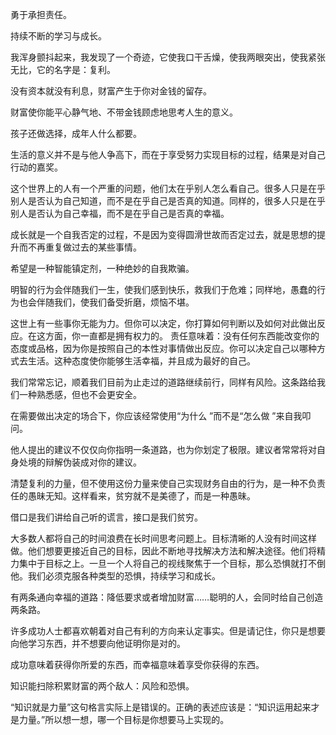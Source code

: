 勇于承担责任。

持续不断的学习与成长。

我浑身颤抖起来，我发现了一个奇迹，它使我口干舌燥，使我两眼突出，使我紧张无比，它的名字是：复利。

没有资本就没有利息，财富产生于你对金钱的留存。

财富使你能平心静气地、不带金钱顾虑地思考人生的意义。

孩子还做选择，成年人什么都要。

生活的意义并不是与他人争高下，而在于享受努力实现目标的过程，结果是对自己行动的嘉奖。

这个世界上的人有一个严重的问题，他们太在乎别人怎么看自己。很多人只是在乎别人是否认为自己知道，而不是在乎自己是否真的知道。同样的，很多人只是在乎别人是否认为自己幸福，而不是在乎自己是否真的幸福。 ​​​​

成长就是一个自我否定的过程，不是因为变得圆滑世故而否定过去，就是思想的提升而不再重复做过去的某些事情。

希望是一种智能镇定剂，一种绝妙的自我欺骗。

明智的行为会伴随我们一生，使我们感到快乐，救我们于危难；同样地，愚蠢的行为也会伴随我们，使我们备受折磨，烦恼不堪。

这世上有一些事你无能为力。但你可以决定，你打算如何判断以及如何对此做出反应。在这方面，你一直都是拥有权力的。
责任意味着：没有任何东西能改变你的态度或品格，因为你是按照自己的本性对事情做出反应。你可以决定自己以哪种方式去生活。这种态度使你能够生活幸福，并且成为最好的自己。

我们常常忘记，顺着我们目前为止走过的道路继续前行，同样有风险。这条路给我们一种熟悉感，但也不会更安全。

在需要做出决定的场合下，你应该经常使用“为什么 ”而不是“怎么做 ”来自我叩问。

他人提出的建议不仅仅向你指明一条道路，也为你划定了极限。建议者常常将对自身处境的辩解伪装成对你的建议。

清楚复利的力量，但不使用这份力量来使自己实现财务自由的行为，是一种不负责任的愚昧无知。这样看来，贫穷就不是美德了，而是一种愚昧。

借口是我们讲给自己听的谎言，接口是我们贫穷。

大多数人都将自己的时间浪费在长时间思考问题上。目标清晰的人没有时间这样做。他们想要更接近自己的目标，因此不断地寻找解决方法和解决途径。他们将精力集中于目标之上。一旦一个人将自己的视线聚焦于一个目标，那么恐惧就打不倒他。我们必须克服各种类型的恐惧，持续学习和成长。

有两条通向幸福的道路：降低要求或者增加财富……聪明的人，会同时给自己创造两条路。

许多成功人士都喜欢朝着对自己有利的方向来认定事实。但是请记住，你只是想要向他学习东西，并不想要向他证明你是对的。

成功意味着获得你所爱的东西，而幸福意味着享受你获得的东西。

知识能扫除积累财富的两个敌人：风险和恐惧。

“知识就是力量”这句格言实际上是错误的。正确的表述应该是：“知识运用起来才是力量。”所以想一想，哪一个目标是你想要马上实现的。

